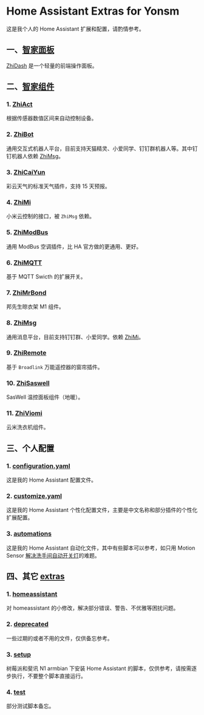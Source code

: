 # Home Assistant Extras for Yonsm

这是我个人的 Home Assistant 扩展和配置，请酌情参考。

## 一、[智家面板](https://github.com/Yonsm/ZhiDash)

[ZhiDash](https://github.com/Yonsm/ZhiDash) 是一个轻量的前端操作面板。

## 二、[智家组件](https://github.com/Yonsm/.homeassistant/tree/main/modules)

### 1. [ZhiAct](https://github.com/Yonsm/ZhiAct)

根据传感器数值区间来自动控制设备。

### 2. [ZhiBot](https://github.com/Yonsm/ZhiBot)

通用交互式机器人平台，目前支持天猫精灵、小爱同学、钉钉群机器人等。其中钉钉机器人依赖 [ZhiMsg](https://github.com/Yonsm/ZhiMsg)。

### 3. [ZhiCaiYun](https://github.com/Yonsm/ZhiCaiYun)

彩云天气的标准天气插件，支持 15 天预报。

### 4. [ZhiMi](https://github.com/Yonsm/ZhiMi)

小米云控制的接口，被 `ZhiMsg` 依赖。

### 5. [ZhiModBus](https://github.com/Yonsm/ZhiModBus)

通用 ModBus 空调插件，比 HA 官方做的更通用、更好。

### 6. [ZhiMQTT](https://github.com/Yonsm/ZhiMQTT)

基于 MQTT Swicth 的扩展开关。

### 7. [ZhiMrBond](https://github.com/Yonsm/ZhiMrBond)

邦先生晾衣架 M1 组件。

### 8. [ZhiMsg](https://github.com/Yonsm/ZhiMsg)

通用消息平台，目前支持钉钉群、小爱同学。依赖 [ZhiMi](https://github.com/Yonsm/ZhiMi)。

### 9. [ZhiRemote](https://github.com/Yonsm/ZhiRemote)

基于 `Broadlink` 万能遥控器的窗帘插件。

### 10. [ZhiSaswell](https://github.com/Yonsm/ZhiSaswell)

SasWell 温控面板组件（地暖）。

### 11. [ZhiViomi](https://github.com/Yonsm/ZhiViomi)

云米洗衣机组件。

## 三、个人配置

### 1. [configuration.yaml](https://github.com/Yonsm/.homeassistant/tree/main/configuration.yaml)

这是我的 Home Assistant 配置文件。

### 2. [customize.yaml](https://github.com/Yonsm/.homeassistant/tree/main/customize.yaml)

这是我的 Home Assistant 个性化配置文件，主要是中文名称和部分插件的个性化扩展配置。

### 3. [automations](https://github.com/Yonsm/.homeassistant/tree/main/automations)

这是我的 Home Assistant 自动化文件，其中有些脚本可以参考，如只用 Motion Sensor [解决洗手间自动开关灯](automations/washroom.yaml)的难题。

## 四、其它 [extras](https://github.com/Yonsm/.homeassistant/tree/main/extras)

### 1. [homeassistant](https://github.com/Yonsm/.homeassistant/tree/main/extras/homeassistant)

对 homeassistant 的小修改，解决部分错误、警告、不优雅等困扰问题。

### 2. [deprecated](https://github.com/Yonsm/.homeassistant/tree/main/extras/deprecated)

一些过期的或者不用的文件，仅供备忘参考。

### 3. [setup](https://github.com/Yonsm/.homeassistant/tree/main/extras/setup)

树莓派和斐讯 N1 armbian 下安装 Home Assistant 的脚本，仅供参考，请按需逐步执行，不要整个脚本直接运行。

### 4. [test](https://github.com/Yonsm/.homeassistant/tree/main/extras/test)

部分测试脚本备忘。
